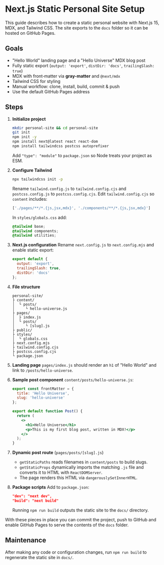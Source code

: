 # Next.js Static Personal Site Setup

This guide describes how to create a static personal website with Next.js 15, MDX, and Tailwind CSS. The site exports to the `docs` folder so it can be hosted on GitHub Pages.

## Goals

- "Hello World" landing page and a "Hello Universe" MDX blog post
- Fully static export (`output: 'export'`, `distDir: 'docs'`, `trailingSlash: true`)
- MDX with front‑matter via **gray-matter** and `@next/mdx`
- Tailwind CSS for styling
- Manual workflow: clone, install, build, commit & push
- Use the default GitHub Pages address

## Steps

1. **Initialize project**
   ```bash
   mkdir personal-site && cd personal-site
   git init
   npm init -y
   npm install next@latest react react-dom
   npm install tailwindcss postcss autoprefixer
   ```
   Add `"type": "module"` to `package.json` so Node treats your project as ESM.

2. **Configure Tailwind**
   ```bash
   npx tailwindcss init -p
   ```
   Rename `tailwind.config.js` to `tailwind.config.cjs` and `postcss.config.js` to `postcss.config.cjs`.
   Edit `tailwind.config.cjs` so `content` includes:
   ```js
   ['./pages/**/*.{js,jsx,mdx}', './components/**/*.{js,jsx,mdx}']
   ```
   In `styles/globals.css` add:
   ```css
   @tailwind base;
   @tailwind components;
   @tailwind utilities;
   ```

3. **Next.js configuration**
  Rename `next.config.js` to `next.config.mjs` and enable static export:
   ```js
   export default {
     output: 'export',
     trailingSlash: true,
     distDir: 'docs'
   };
   ```

4. **File structure**
   ```text
   personal-site/
   ├ content/
   │  └ posts/
   │     └ hello-universe.js
   ├ pages/
   │  ├ index.js
   │  └ posts/
   │     └ [slug].js
   ├ public/
   ├ styles/
   │  └ globals.css
   ├ next.config.mjs
   ├ tailwind.config.cjs
   ├ postcss.config.cjs
   └ package.json
   ```

5. **Landing page**
   `pages/index.js` should render an `h1` of "Hello World" and link to `/posts/hello-universe`.

6. **Sample post component**
   `content/posts/hello-universe.js`:
   ```jsx
   export const frontMatter = {
     title: 'Hello Universe',
     slug: 'hello-universe'
   };

   export default function Post() {
     return (
       <>
         <h1>Hello Universe</h1>
         <p>This is my first blog post, written in MDX!</p>
       </>
     );
   }
   ```

7. **Dynamic post route** (`pages/posts/[slug].js`)
   - `getStaticPaths` reads filenames in `content/posts` to build slugs.
   - `getStaticProps` dynamically imports the matching `.js` file and converts it to HTML with `ReactDOMServer`.
   - The page renders this HTML via `dangerouslySetInnerHTML`.

8. **Package scripts**
   Add to `package.json`:
   ```json
   "dev": "next dev",
   "build": "next build"
   ```
   Running `npm run build` outputs the static site to the `docs/` directory.

With these pieces in place you can commit the project, push to GitHub and enable GitHub Pages to serve the contents of the `docs` folder.

## Maintenance
After making any code or configuration changes, run `npm run build` to regenerate the static site in `docs/`.
